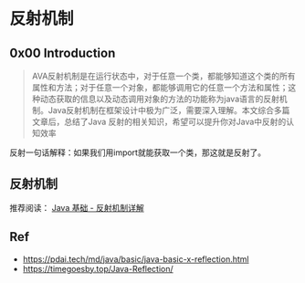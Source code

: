 # 反射机制

## 0x00 Introduction

>AVA反射机制是在运行状态中，对于任意一个类，都能够知道这个类的所有属性和方法；对于任意一个对象，都能够调用它的任意一个方法和属性；这种动态获取的信息以及动态调用对象的方法的功能称为java语言的反射机制。Java反射机制在框架设计中极为广泛，需要深入理解。本文综合多篇文章后，总结了Java 反射的相关知识，希望可以提升你对Java中反射的认知效率


反射一句话解释：如果我们用import就能获取一个类，那这就是反射了。


## 反射机制

推荐阅读：
[Java 基础 - 反射机制详解](https://pdai.tech/md/java/basic/java-basic-x-reflection.html)

## Ref
- https://pdai.tech/md/java/basic/java-basic-x-reflection.html
- https://timegoesby.top/Java-Reflection/